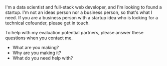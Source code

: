 I'm a data scientist and full-stack web developer, and I'm
looking to found a startup. I'm not an ideas person nor a business
person, so that's what I need. 
If you are a business person with a startup idea who is looking for a
technical cofounder, please get in touch.

To help with my evaluation potential partners, please answer these questions
when you contact me.

* What are you making?
* Why are you making it?
* What do you need help with?
